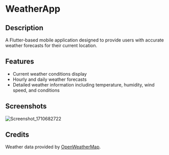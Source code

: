 # WeatherApp

## Description
A Flutter-based mobile application designed to provide users with accurate weather forecasts for their current location. 

## Features
- Current weather conditions display
- Hourly and daily weather forecasts
- Detailed weather information including temperature, humidity, wind speed, and conditions

## Screenshots
![Screenshot_1710682722](https://github.com/LSThusini/weather_app/assets/112751372/26c492cb-955d-4e02-ae8b-9a793f2722fc)


## Credits
Weather data provided by [OpenWeatherMap](https://openweathermap.org/).


